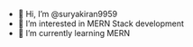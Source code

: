 - 👋 Hi, I’m @suryakiran9959
- 👀 I’m interested in MERN Stack development
- 🌱 I’m currently learning MERN 


<!---
suryakiran9959/suryakiran9959 is a ✨ special ✨ repository because its `README.md` (this file) appears on your GitHub profile.
You can click the Preview link to take a look at your changes.
--->
